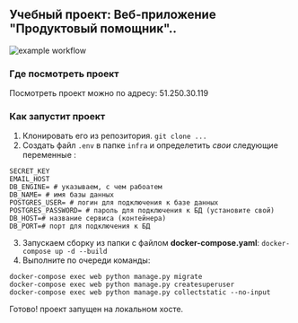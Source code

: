 ## **Учебный проект: Веб-приложение "Продуктовый помощник"..**
![example workflow](https://github.com/Dashynja0203/foodgram-project-react/actions/workflows/foodgram_workflow.yml/badge.svg)
### Где посмотреть проект 
Посмотреть проект можно по адресу: 51.250.30.119
### **Как запустит проект**

1. Клонировать его из репозитория.
`git clone ...`
2. Создать файл `.env` в папке `infra` и определетить _свои_ следующие переменные :
```
SECRET_KEY 
EMAIL_HOST 
DB_ENGINE= # указываем, с чем рабоатем
DB_NAME= # имя базы данных
POSTGRES_USER= # логин для подключения к базе данных
POSTGRES_PASSWORD= # пароль для подключения к БД (установите свой)
DB_HOST=# название сервиса (контейнера)
DB_PORT=# порт для подключения к БД
```
3. Запускаем сборку из папки с файлом **docker-compose.yaml**: 
`docker-compose up -d --build `
4. Выполните по очереди команды:
```
docker-compose exec web python manage.py migrate
docker-compose exec web python manage.py createsuperuser
docker-compose exec web python manage.py collectstatic --no-input 
```
Готово! проект запущен на локальном хосте.

